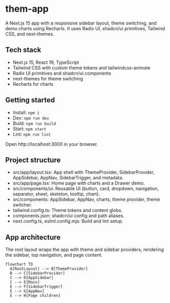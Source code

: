 # them-app

A Next.js 15 app with a responsive sidebar layout, theme switching, and demo charts using Recharts. It uses Radix UI, shadcn/ui primitives, Tailwind CSS, and next-themes.

## Tech stack

- Next.js 15, React 19, TypeScript
- Tailwind CSS with custom theme tokens and tailwindcss-animate
- Radix UI primitives and shadcn/ui components
- next-themes for theme switching
- Recharts for charts

## Getting started

- Install: `npm i`
- Dev: `npm run dev`
- Build: `npm run build`
- Start: `npm start`
- Lint: `npm run lint`

Open http://localhost:3000 in your browser.

## Project structure

- src/app/layout.tsx: App shell with ThemeProvider, SidebarProvider, AppSidebar, AppNav, SidebarTrigger, and metadata.
- src/app/page.tsx: Home page with charts and a Drawer demo.
- src/components/ui: Reusable UI (button, card, dropdown, navigation, separator, sheet, skeleton, tooltip, chart).
- src/components: AppSidebar, AppNav, charts, theme provider, theme switcher.
- tailwind.config.ts: Theme tokens and content globs.
- components.json: shadcn/ui config and path aliases.
- next.config.ts, eslint.config.mjs: Build and lint setup.

## App architecture

The root layout wraps the app with theme and sidebar providers, rendering the sidebar, top navigation, and page content.

```mermaid
flowchart TD
  A[RootLayout] --> B[ThemeProvider]
  B --> C[SidebarProvider]
  C --> D[AppSidebar]
  C --> E[Main]
  E --> F[SidebarTrigger]
  E --> G[AppNav]
  E --> H[Page children]
